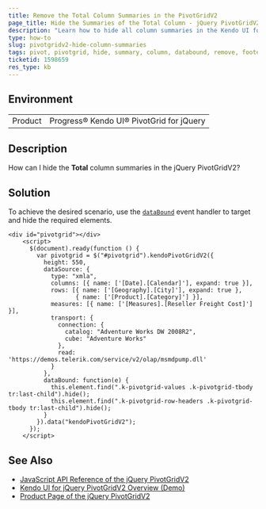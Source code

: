 ```yaml
---
title: Remove the Total Column Summaries in the PivotGridV2
page_title: Hide the Summaries of the Total Column - jQuery PivotGridV2
description: "Learn how to hide all column summaries in the Kendo UI for jQuery PivotGridV2 component."
type: how-to
slug: pivotgridv2-hide-column-summaries
tags: pivot, pivotgrid, hide, summary, column, databound, remove, footer, last column, last row
ticketid: 1598659
res_type: kb
---
```


## Environment

<table>
	<tbody>
		<tr>
			<td>Product</td>    
			<td>Progress® Kendo UI® PivotGrid for jQuery</td>
		</tr>
	</tbody>
</table>


## Description

How can I hide the **Total** column summaries in the jQuery PivotGridV2?

## Solution

To achieve the desired scenario, use the [`dataBound`](/api/javascript/ui/pivotgridv2/events/databound) event handler to target and hide the required elements.

```dojo
<div id="pivotgrid"></div>
    <script>
      $(document).ready(function () {
        var pivotgrid = $("#pivotgrid").kendoPivotGridV2({
          height: 550,
          dataSource: {
            type: "xmla",
            columns: [{ name: ['[Date].[Calendar]'], expand: true }],
            rows: [{ name: ['[Geography].[City]'], expand: true },
                   { name: ['[Product].[Category]'] }],
            measures: [{ name: ['[Measures].[Reseller Freight Cost]'] }],
            transport: {
              connection: {
                catalog: "Adventure Works DW 2008R2",
                cube: "Adventure Works"
              },
              read: 'https://demos.telerik.com/service/v2/olap/msmdpump.dll'
            }
          },
          dataBound: function(e) {
            this.element.find(".k-pivotgrid-values .k-pivotgrid-tbody tr:last-child").hide();
            this.element.find(".k-pivotgrid-row-headers .k-pivotgrid-tbody tr:last-child").hide();
          }
        }).data("kendoPivotGridV2");
      });
    </script>
```

## See Also

* [JavaScript API Reference of the jQuery PivotGridV2](/api/javascript/ui/pivotgridv2)
* [Kendo UI for jQuery PivotGridV2 Overview (Demo)](https://demos.telerik.com/kendo-ui/pivotgridv2/index)
* [Product Page of the jQuery PivotGridV2](https://www.telerik.com/kendo-jquery-ui/pivotgrid-v2)
